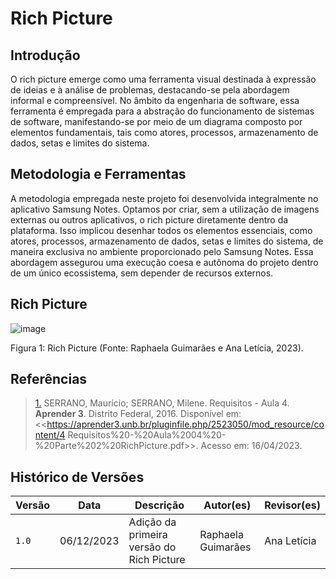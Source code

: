 
# Rich Picture

## Introdução
O rich picture emerge como uma ferramenta visual destinada à expressão de ideias e à análise de problemas, destacando-se pela abordagem informal e compreensível. No âmbito da engenharia de software, essa ferramenta é empregada para a abstração do funcionamento de sistemas de software, manifestando-se por meio de um diagrama composto por elementos fundamentais, tais como atores, processos, armazenamento de dados, setas e limites do sistema.  

## Metodologia e Ferramentas
 
A metodologia empregada neste projeto foi desenvolvida integralmente no aplicativo Samsung Notes. Optamos por criar, sem a utilização de imagens externas ou outros aplicativos, o rich picture diretamente dentro da plataforma. Isso implicou desenhar todos os elementos essenciais, como atores, processos, armazenamento de dados, setas e limites do sistema, de maneira exclusiva no ambiente proporcionado pelo Samsung Notes. Essa abordagem assegurou uma execução coesa e autônoma do projeto dentro de um único ecossistema, sem depender de recursos externos. 

## Rich Picture

![image](https://github.com/Requisitos-de-Software/2023.2-LibreOffice/assets/64171633/b4c7eada-7111-4a52-a863-471fb0383672)

Figura 1: Rich Picture (Fonte: Raphaela Guimarães e Ana Letícia, 2023).

## Referências

> <a id="RP1" href="#TEC1">1.</a> SERRANO, Maurício; SERRANO, Milene. Requisitos - Aula 4. **Aprender 3**. Distrito Federal, 2016. Disponível em: <<https://aprender3.unb.br/pluginfile.php/2523050/mod_resource/content/4 Requisitos%20-%20Aula%2004%20-%20Parte%202%20RichPicture.pdf>>. Acesso em: 16/04/2023.

## Histórico de Versões

Versão  | Data | Descrição | Autor(es) | Revisor(es)
-------- | ------ | ------ | ---------- | ----------
`1.0` | 06/12/2023 | Adição da primeira versão do Rich Picture  | Raphaela Guimarães | Ana Letícia
